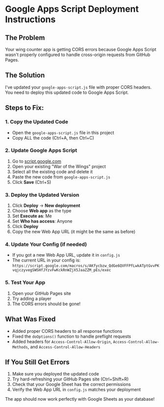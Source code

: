 # Google Apps Script Deployment Instructions

## The Problem
Your wing counter app is getting CORS errors because Google Apps Script wasn't properly configured to handle cross-origin requests from GitHub Pages.

## The Solution
I've updated your `google-apps-script.js` file with proper CORS headers. You need to deploy this updated code to Google Apps Script.

## Steps to Fix:

### 1. Copy the Updated Code
- Open the `google-apps-script.js` file in this project
- Copy ALL the code (Ctrl+A, then Ctrl+C)

### 2. Update Google Apps Script
1. Go to [script.google.com](https://script.google.com)
2. Open your existing "War of the Wings" project
3. Select all the existing code and delete it
4. Paste the new code from `google-apps-script.js`
5. Click **Save** (Ctrl+S)

### 3. Deploy the Updated Version
1. Click **Deploy** → **New deployment**
2. Choose **Web app** as the type
3. Set **Execute as**: Me
4. Set **Who has access**: Anyone
5. Click **Deploy**
6. Copy the new Web App URL (it might be the same as before)

### 4. Update Your Config (if needed)
- If you got a new Web App URL, update it in `config.js`
- The current URL in your config is: `https://script.google.com/macros/s/AKfycbzw_QdGe6QVFFPfLwkATptGvvPKvqjczyvegSWSHfJYzvFwKckRnWZjX5JaaZZM_pEs/exec`

### 5. Test Your App
1. Open your GitHub Pages site
2. Try adding a player
3. The CORS errors should be gone!

## What Was Fixed
- Added proper CORS headers to all response functions
- Fixed the `doOptions()` function to handle preflight requests
- Added headers for `Access-Control-Allow-Origin`, `Access-Control-Allow-Methods`, and `Access-Control-Allow-Headers`

## If You Still Get Errors
1. Make sure you deployed the updated code
2. Try hard-refreshing your GitHub Pages site (Ctrl+Shift+R)
3. Check that your Google Sheet has the correct permissions
4. Verify the Web App URL in `config.js` matches your deployment

The app should now work perfectly with Google Sheets as your database!
